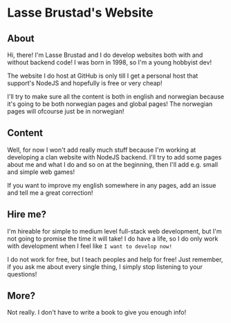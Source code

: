 # Lasse Brustad's Website

## About
Hi, there!
I'm Lasse Brustad and I do develop websites both with and without backend code!
I was born in 1998, so I'm a young hobbyist dev!

The website I do host at GitHub is only till I get a personal host that support's NodeJS and hopefully is free or very cheap!

I'll try to make sure all the content is both in english and norwegian because it's going to be both norwegian pages and global pages! The norwegian pages will ofcourse just be in norwegian!

## Content
Well, for now I won't add really much stuff because I'm working at developing a clan website with NodeJS backend. I'll try to add some pages about me and what I do and so on at the beginning, then I'll add e.g. small and simple web games!

If you want to improve my english somewhere in any pages, add an issue and tell me a great correction!

## Hire me?
I'm hireable for simple to medium level full-stack web development, but I'm not going to promise the time it will take! I do have a life, so I do only work with development when I feel like `I want to develop now!`

I do not work for free, but I teach peoples and help for free! Just remember, if you ask me about every single thing, I simply stop listening to your questions!

## More?
Not really. I don't have to write a book to give you enough info!
